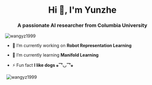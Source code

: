 <h1 align="center">Hi 👋, I'm Yunzhe</h1>
<h3 align="center">A passionate AI researcher from Columbia University</h3>

<p align="left"> <img src="https://komarev.com/ghpvc/?username=wangyz1999&label=Visitors&color=fd81a7&style=flat" alt="wangyz1999" /> </p>

- 🔭 I’m currently working on **Robot Representation Learning**

- 🌱 I’m currently learning **Manifold Learning**

- ⚡ Fun fact **I like dogs ๑乛◡乛๑**

<p>&nbsp;<img align="center" src="https://github-readme-stats.vercel.app/api?username=wangyz1999&show_icons=true&locale=en" alt="wangyz1999" /></p>

